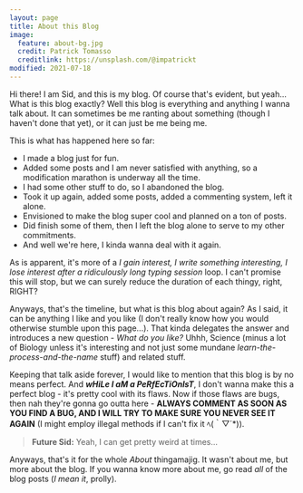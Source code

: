 ```yaml
---
layout: page
title: About this Blog
image:
  feature: about-bg.jpg
  credit: Patrick Tomasso
  creditlink: https://unsplash.com/@impatrickt
modified: 2021-07-18
---
```


Hi there! I am Sid, and this is my blog. Of course that's evident, but yeah... What is this blog exactly? Well this blog is everything and anything I wanna talk about. It can sometimes be me ranting about something (though I haven't done that yet), or it can just be me being me.

This is what has happened here so far:

- I made a blog just for fun.
- Added some posts and I am never satisfied with anything, so a modification marathon is underway all the time.
- I had some other stuff to do, so I abandoned the blog.
- Took it up again, added some posts, added a commenting system, left it alone.
- Envisioned to make the blog super cool and planned on a ton of posts.
- Did finish some of them, then I left the blog alone to serve to my other commitments.
- And well we're here, I kinda wanna deal with it again.

As is apparent, it's more of a *I gain interest, I write something interesting, I lose interest after a ridiculously long typing session* loop. I can't promise this will stop, but we can surely reduce the duration of each thingy, right, RIGHT?

Anyways, that's the timeline, but what is this blog about again? As I said, it can be anything I like and you like (I don't really know how you would otherwise stumble upon this page...). That kinda delegates the answer and introduces a new question - *What do you like?* Uhhh, Science (minus a lot of Biology unless it's interesting and not just some mundane *learn-the-process-and-the-name* stuff) and related stuff.

Keeping that talk aside forever, I would like to mention that this blog is by no means perfect. And ***wHiLe I aM a PeRfEcTiOnIsT***, I don't wanna make this a perfect blog - it's pretty cool with its flaws. Now if those flaws are bugs, then nah they're gonna go outta here - **ALWAYS COMMENT AS SOON AS YOU FIND A BUG, AND I WILL TRY TO MAKE SURE YOU NEVER SEE IT AGAIN** (I might employ illegal methods if I can't fix it ﾍ(｀▽´*)).

> **Future Sid:** Yeah, I can get pretty weird at times...

Anyways, that's it for the whole *About* thingamajig. It wasn't about me, but more about the blog. If you wanna know more about me, go read *all* of the blog posts (*I mean it*, prolly).
